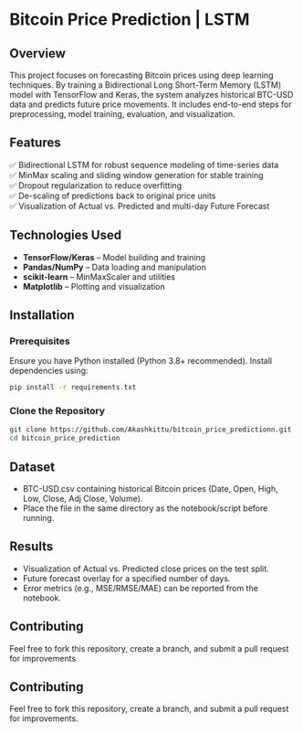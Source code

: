 # Bitcoin Price Prediction | LSTM

## Overview

This project focuses on forecasting Bitcoin prices using deep learning techniques. By training a Bidirectional Long Short-Term Memory (LSTM) model with TensorFlow and Keras, the system analyzes historical BTC-USD data and predicts future price movements. It includes end-to-end steps for preprocessing, model training, evaluation, and visualization.

## Features

✅ Bidirectional LSTM for robust sequence modeling of time-series data  
✅ MinMax scaling and sliding window generation for stable training  
✅ Dropout regularization to reduce overfitting  
✅ De-scaling of predictions back to original price units  
✅ Visualization of Actual vs. Predicted and multi-day Future Forecast

## Technologies Used

- **TensorFlow/Keras** – Model building and training  
- **Pandas/NumPy** – Data loading and manipulation  
- **scikit-learn** – MinMaxScaler and utilities  
- **Matplotlib** – Plotting and visualization

## Installation

### Prerequisites

Ensure you have Python installed (Python 3.8+ recommended). Install dependencies using:

```bash
pip install -r requirements.txt
```

### Clone the Repository

```bash
git clone https://github.com/Akashkittu/bitcoin_price_predictionn.git
cd bitcoin_price_prediction
```

## Dataset

- BTC-USD.csv containing historical Bitcoin prices (Date, Open, High, Low, Close, Adj Close, Volume).
- Place the file in the same directory as the notebook/script before running.

## Results

- Visualization of Actual vs. Predicted close prices on the test split.
- Future forecast overlay for a specified number of days.
- Error metrics (e.g., MSE/RMSE/MAE) can be reported from the notebook.

## Contributing

Feel free to fork this repository, create a branch, and submit a pull request for improvements

## Contributing

Feel free to fork this repository, create a branch, and submit a pull request for improvements.
